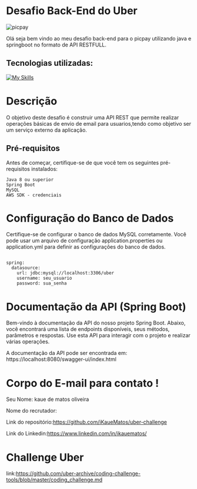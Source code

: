 # Desafio Back-End do Uber

![picpay](https://t.ctcdn.com.br/6hbmXDeuYzffVT6fBXYiFRPgzE8=/1244x700/smart/i500561.jpeg)

Olá seja bem vindo ao meu desafio back-end para o picpay utilizando java e springboot no formato de API RESTFULL.

## Tecnologias utilizadas:
[![My Skills](https://skillicons.dev/icons?i=java,spring,aws)](https://skillicons.dev)

# Descrição

O objetivo deste desafio é construir uma API REST que permite realizar operações básicas de envio de email para usuarios,tendo como objetivo ser um serviço externo da aplicação.

## Pré-requisitos

Antes de começar, certifique-se de que você tem os seguintes pré-requisitos instalados:

    Java 8 ou superior
    Spring Boot
    MySQL
    AWS SDK - credenciais

# Configuração do Banco de Dados

Certifique-se de configurar o banco de dados MySQL corretamente. Você pode usar um arquivo de configuração application.properties ou application.yml para definir as configurações do banco de dados.

```

spring:
  datasource:
    url: jdbc:mysql://localhost:3306/uber
    username: seu_usuario
    password: sua_senha

```

# Documentação da API (Spring Boot)

Bem-vindo à documentação da API do nosso projeto Spring Boot. Abaixo, você encontrará uma lista de endpoints disponíveis, seus métodos, parâmetros e respostas. Use esta API para interagir com o projeto e realizar várias operações.

A documentação da API pode ser encontrada em: https://localhost:8080/swagger-ui/index.html


# Corpo do E-mail para contato !

Seu Nome: kaue de matos oliveira

Nome do recrutador:

Link do repositório:https://github.com/iKaueMatos/uber-challenge

Link do Linkedin:https://www.linkedin.com/in/ikauematos/

# Challenge Uber

link:https://github.com/uber-archive/coding-challenge-tools/blob/master/coding_challenge.md
